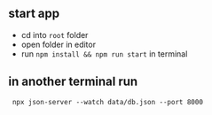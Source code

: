 ## start app
- cd into ```root``` folder
- open folder in editor
- run ```npm install && npm run start``` in terminal

## in another terminal run
``` npx json-server --watch data/db.json --port 8000```
